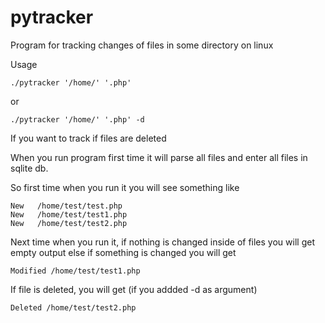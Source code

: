 # pytracker
Program for tracking changes of files in some directory on linux

Usage 
```
./pytracker '/home/' '.php'
```
or 
```
./pytracker '/home/' '.php' -d
```
If you want to track if files are deleted

When you run program first time it will parse all files and enter all files in sqlite db.

So first time when you run it you will see something like 
```
New   /home/test/test.php
New   /home/test/test1.php
New   /home/test/test2.php
```

Next time when you run it, if nothing is changed inside of files you will get empty output 
else if something is changed you will get 

```
Modified /home/test/test1.php
```

If file is deleted, you will get (if you addded -d as argument)

```
Deleted /home/test/test2.php
```



